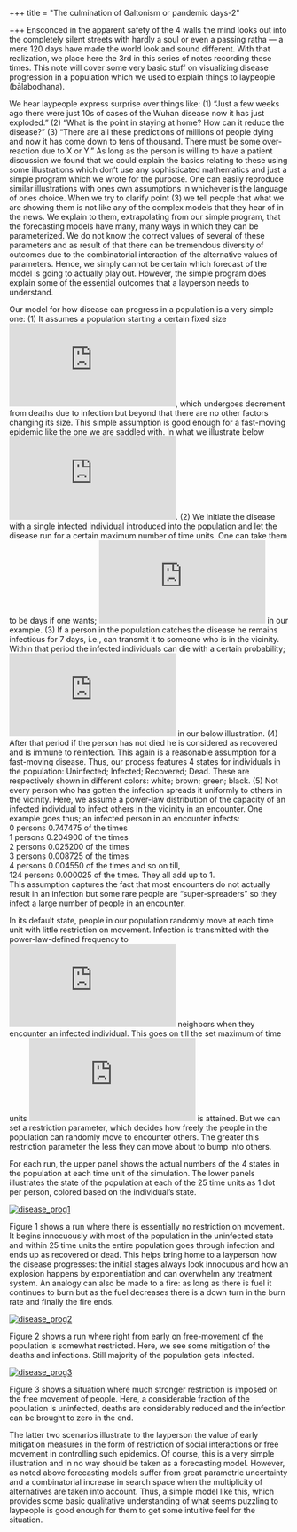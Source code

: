 +++
title = "The culmination of Galtonism or pandemic days-2"

+++
Ensconced in the apparent safety of the 4 walls the mind looks out into
the completely silent streets with hardly a soul or even a passing ratha
— a mere 120 days have made the world look and sound different. With
that realization, we place here the 3rd in this series of notes
recording these times. This note will cover some very basic stuff on
visualizing disease progression in a population which we used to explain
things to laypeople (bālabodhana).

We hear laypeople express surprise over things like: (1) “Just a few
weeks ago there were just 10s of cases of the Wuhan disease now it has
just exploded.” (2) “What is the point in staying at home? How can it
reduce the disease?” (3) “There are all these predictions of millions of
people dying and now it has come down to tens of thousand. There must be
some over-reaction due to X or Y.” As long as the person is willing to
have a patient discussion we found that we could explain the basics
relating to these using some illustrations which don’t use any
sophisticated mathematics and just a simple program which we wrote for
the purpose. One can easily reproduce similar illustrations with ones
own assumptions in whichever is the language of ones choice. When we try
to clarify point (3) we tell people that what we are showing them is not
like any of the complex models that they hear of in the news. We explain
to them, extrapolating from our simple program, that the forecasting
models have many, many ways in which they can be parameterized. We do
not know the correct values of several of these parameters and as result
of that there can be tremendous diversity of outcomes due to the
combinatorial interaction of the alternative values of parameters.
Hence, we simply cannot be certain which forecast of the model is going
to actually play out. However, the simple program does explain some of
the essential outcomes that a layperson needs to understand.

Our model for how disease can progress in a population is a very simple
one: (1) It assumes a population starting a certain fixed size
![n](https://s0.wp.com/latex.php?latex=n&bg=ffffff&fg=333333&s=0 "n"),
which undergoes decrement from deaths due to infection but beyond that
there are no other factors changing its size. This simple assumption is
good enough for a fast-moving epidemic like the one we are saddled with.
In what we illustrate below
![n=40000](https://s0.wp.com/latex.php?latex=n%3D40000&bg=ffffff&fg=333333&s=0
"n=40000"). (2) We initiate the disease with a single infected
individual introduced into the population and let the disease run for a
certain maximum number of time units. One can take them to be days if
one wants; ![m =
25](https://s0.wp.com/latex.php?latex=m+%3D+25&bg=ffffff&fg=333333&s=0
"m = 25") in our example. (3) If a person in the population catches the
disease he remains infectious for 7 days, i.e., can transmit it to
someone who is in the vicinity. Within that period the infected
individuals can die with a certain probability;
![d=.02](https://s0.wp.com/latex.php?latex=d%3D.02&bg=ffffff&fg=333333&s=0
"d=.02") in our below illustration. (4) After that period if the person
has not died he is considered as recovered and is immune to reinfection.
This again is a reasonable assumption for a fast-moving disease. Thus,
our process features 4 states for individuals in the population:
Uninfected; Infected; Recovered; Dead. These are respectively shown in
different colors: white; brown; green; black. (5) Not every person who
has gotten the infection spreads it uniformly to others in the vicinity.
Here, we assume a power-law distribution of the capacity of an infected
individual to infect others in the vicinity in an encounter. One example
goes thus; an infected person in an encounter infects:  
0 persons 0.747475 of the times  
1 persons 0.204900 of the times  
2 persons 0.025200 of the times  
3 persons 0.008725 of the times  
4 persons 0.004550 of the times and so on till,  
124 persons 0.000025 of the times. They all add up to 1.  
This assumption captures the fact that most encounters do not actually
result in an infection but some rare people are “super-spreaders” so
they infect a large number of people in an encounter.

In its default state, people in our population randomly move at each
time unit with little restriction on movement. Infection is transmitted
with the power-law-defined frequency to
![k](https://s0.wp.com/latex.php?latex=k&bg=ffffff&fg=333333&s=0 "k")
neighbors when they encounter an infected individual. This goes on till
the set maximum of time units
![m](https://s0.wp.com/latex.php?latex=m&bg=ffffff&fg=333333&s=0 "m") is
attained. But we can set a restriction parameter, which decides how
freely the people in the population can randomly move to encounter
others. The greater this restriction parameter the less they can move
about to bump into others.

For each run, the upper panel shows the actual numbers of the 4 states
in the population at each time unit of the simulation. The lower panels
illustrates the state of the population at each of the 25 time units as
1 dot per person, colored based on the individual’s state.

[![disease\_prog1](https://manasataramgini.files.wordpress.com/2020/04/disease_prog1.png?w=630&h=1008)](https://manasataramgini.files.wordpress.com/2020/04/disease_prog1.png)

Figure 1 shows a run where there is essentially no restriction on
movement. It begins innocuously with most of the population in the
uninfected state and within 25 time units the entire population goes
through infection and ends up as recovered or dead. This helps bring
home to a layperson how the disease progresses: the initial stages
always look innocuous and how an explosion happens by exponentiation and
can overwhelm any treatment system. An analogy can also be made to a
fire: as long as there is fuel it continues to burn but as the fuel
decreases there is a down turn in the burn rate and finally the fire
ends.

[![disease\_prog2](https://manasataramgini.files.wordpress.com/2020/04/disease_prog2.png?w=592&h=947)](https://manasataramgini.files.wordpress.com/2020/04/disease_prog2.png)

Figure 2 shows a run where right from early on free-movement of the
population is somewhat restricted. Here, we see some mitigation of the
deaths and infections. Still majority of the population gets infected.

[![disease\_prog3](https://manasataramgini.files.wordpress.com/2020/04/disease_prog3.png?w=629&h=1006)](https://manasataramgini.files.wordpress.com/2020/04/disease_prog3.png)

Figure 3 shows a situation where much stronger restriction is imposed on
the free movement of people. Here, a considerable fraction of the
population is uninfected, deaths are considerably reduced and the
infection can be brought to zero in the end.

The latter two scenarios illustrate to the layperson the value of early
mitigation measures in the form of restriction of social interactions or
free movement in controlling such epidemics. Of course, this is a very
simple illustration and in no way should be taken as a forecasting
model. However, as noted above forecasting models suffer from great
parametric uncertainty and a combinatorial increase in search space when
the multiplicity of alternatives are taken into account. Thus, a simple
model like this, which provides some basic qualitative understanding of
what seems puzzling to laypeople is good enough for them to get some
intuitive feel for the situation.
